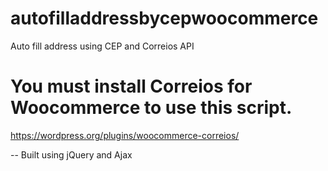 # autofilladdressbycepwoocommerce
Auto fill address using CEP and Correios API 

# You must install Correios for Woocommerce to use this script.
https://wordpress.org/plugins/woocommerce-correios/

-- Built using jQuery and Ajax
